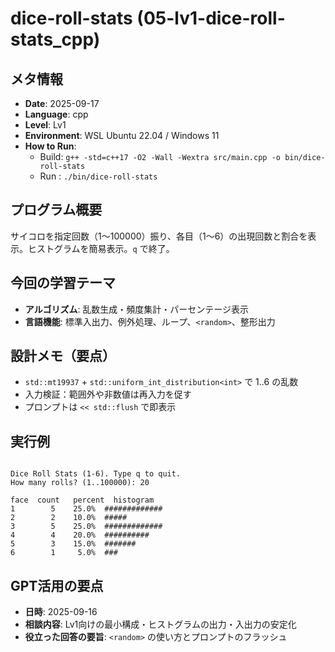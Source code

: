 # dice-roll-stats  (05-lv1-dice-roll-stats_cpp)

## メタ情報
- **Date**: 2025-09-17
- **Language**: cpp
- **Level**: Lv1
- **Environment**: WSL Ubuntu 22.04 / Windows 11
- **How to Run**:
  - Build: `g++ -std=c++17 -O2 -Wall -Wextra src/main.cpp -o bin/dice-roll-stats`
  - Run  : `./bin/dice-roll-stats`

## プログラム概要
サイコロを指定回数（1〜100000）振り、各目（1〜6）の出現回数と割合を表示。ヒストグラムを簡易表示。`q` で終了。

## 今回の学習テーマ
- **アルゴリズム**: 乱数生成・頻度集計・パーセンテージ表示
- **言語機能**: 標準入出力、例外処理、ループ、`<random>`、整形出力

## 設計メモ（要点）
- `std::mt19937` + `std::uniform_int_distribution<int>` で 1..6 の乱数
- 入力検証：範囲外や非数値は再入力を促す
- プロンプトは `<< std::flush` で即表示

## 実行例
```

Dice Roll Stats (1-6). Type q to quit.
How many rolls? (1..100000): 20

face  count   percent  histogram
1        5    25.0%  #############
2        2    10.0%  #####
3        5    25.0%  #############
4        4    20.0%  ##########
5        3    15.0%  #######
6        1     5.0%  ###

```

## GPT活用の要点
- **日時**: 2025-09-16
- **相談内容**: Lv1向けの最小構成・ヒストグラムの出力・入出力の安定化
- **役立った回答の要旨**: `<random>` の使い方とプロンプトのフラッシュ